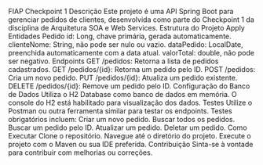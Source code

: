 FIAP Checkpoint 1
Descrição
Este projeto é uma API Spring Boot para gerenciar pedidos de clientes, desenvolvida como parte do Checkpoint 1 da disciplina de Arquitetura SOA e Web Services.
Estrutura do Projeto
Apply
Entidades
Pedido
id: Long, chave primária, gerada automaticamente.
clienteNome: String, não pode ser nulo ou vazio.
dataPedido: LocalDate, preenchida automaticamente com a data atual.
valorTotal: double, não pode ser negativo.
Endpoints
GET /pedidos: Retorna a lista de pedidos cadastrados.
GET /pedidos/{id}: Retorna um pedido pelo ID.
POST /pedidos: Cria um novo pedido.
PUT /pedidos/{id}: Atualiza um pedido existente.
DELETE /pedidos/{id}: Remove um pedido pelo ID.
Configuração do Banco de Dados
Utiliza o H2 Database como banco de dados em memória. O console do H2 está habilitado para visualização dos dados.
Testes
Utilize o Postman ou outra ferramenta similar para testar os endpoints. Testes obrigatórios incluem:
Criar um novo pedido.
Buscar todos os pedidos.
Buscar um pedido pelo ID.
Atualizar um pedido.
Deletar um pedido.
Como Executar
Clone o repositório.
Navegue até o diretório do projeto.
Execute o projeto com o Maven ou sua IDE preferida.
Contribuição
Sinta-se à vontade para contribuir com melhorias ou correções.
